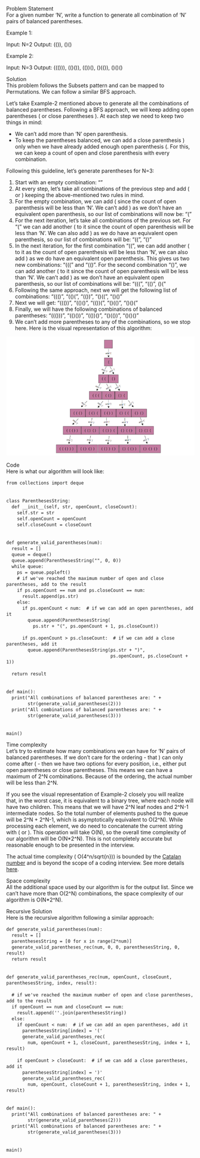 Problem Statement \
For a given number ‘N’, write a function to generate all combination of ‘N’ pairs of balanced parentheses.

Example 1:

Input: N=2
Output: (()), ()()

Example 2:

Input: N=3
Output: ((())), (()()), (())(), ()(()), ()()()

Solution \
This problem follows the Subsets pattern and can be mapped to Permutations. We can follow a similar BFS approach.

Let’s take Example-2 mentioned above to generate all the combinations of balanced parentheses. Following a BFS approach, we will keep adding open parentheses ( or close parentheses ). At each step we need to keep two things in mind:

* We can’t add more than ‘N’ open parenthesis.
* To keep the parentheses balanced, we can add a close parenthesis ) only when we have already added enough open parenthesis (. For this, we can keep a count of open and close parenthesis with every combination.

Following this guideline, let’s generate parentheses for N=3:

1. Start with an empty combination: “”
2. At every step, let’s take all combinations of the previous step and add ( or ) keeping the above-mentioned two rules in mind.
3. For the empty combination, we can add ( since the count of open parenthesis will be less than ‘N’. We can’t add ) as we don’t have an equivalent open parenthesis, so our list of combinations will now be: “(”
4. For the next iteration, let’s take all combinations of the previous set. For “(” we can add another ( to it since the count of open parenthesis will be less than ‘N’. We can also add ) as we do have an equivalent open parenthesis, so our list of combinations will be: “((”, “()”
5. In the next iteration, for the first combination “((”, we can add another ( to it as the count of open parenthesis will be less than ‘N’, we can also add ) as we do have an equivalent open parenthesis. This gives us two new combinations: “(((” and “(()”. For the second combination “()”, we can add another ( to it since the count of open parenthesis will be less than ‘N’. We can’t add ) as we don’t have an equivalent open parenthesis, so our list of combinations will be: “(((”, “(()”, ()("
6. Following the same approach, next we will get the following list of combinations: “((()”, “(()(”, “(())”, “()((”, “()()”
7. Next we will get: “((())”, “(()()”, “(())(”, “()(()”, “()()(”
8. Finally, we will have the following combinations of balanced parentheses: “((()))”, “(()())”, “(())()”, “()(())”, “()()()”
9. We can’t add more parentheses to any of the combinations, so we stop here.
Here is the visual representation of this algorithm:

![alt text](pics1/1005.PNG?raw=true)  

Code \
Here is what our algorithm will look like:
```
from collections import deque


class ParenthesesString:
  def __init__(self, str, openCount, closeCount):
    self.str = str
    self.openCount = openCount
    self.closeCount = closeCount


def generate_valid_parentheses(num):
  result = []
  queue = deque()
  queue.append(ParenthesesString("", 0, 0))
  while queue:
    ps = queue.popleft()
    # if we've reached the maximum number of open and close parentheses, add to the result
    if ps.openCount == num and ps.closeCount == num:
      result.append(ps.str)
    else:
      if ps.openCount < num:  # if we can add an open parentheses, add it
        queue.append(ParenthesesString(
          ps.str + "(", ps.openCount + 1, ps.closeCount))

      if ps.openCount > ps.closeCount:  # if we can add a close parentheses, add it
        queue.append(ParenthesesString(ps.str + ")",
                                       ps.openCount, ps.closeCount + 1))

  return result


def main():
  print("All combinations of balanced parentheses are: " +
        str(generate_valid_parentheses(2)))
  print("All combinations of balanced parentheses are: " +
        str(generate_valid_parentheses(3)))


main()
```

Time complexity \
Let’s try to estimate how many combinations we can have for ‘N’ pairs of balanced parentheses. If we don’t care for the ordering - that ) can only come after ( - then we have two options for every position, i.e., either put open parentheses or close parentheses. This means we can have a maximum of 2^N
combinations. Because of the ordering, the actual number will be less than 2^N.

If you see the visual representation of Example-2 closely you will realize that, in the worst case, it is equivalent to a binary tree, where each node will have two children. This means that we will have 2^N leaf nodes and 2^N-1 intermediate nodes. So the total number of elements pushed to the queue will be 2^N + 2^N-1, which is asymptotically equivalent to O(2^N). While processing each element, we do need to concatenate the current string with ( or ). This operation will take O(N), so the overall time complexity of our algorithm will be O(N*2^N). This is not completely accurate but reasonable enough to be presented in the interview.

The actual time complexity ( O(4^n/sqrt{n})) is bounded by the [Catalan number](https://en.wikipedia.org/wiki/Central_binomial_coefficient) and is beyond the scope of a coding interview. See more details [here](https://en.wikipedia.org/wiki/Central_binomial_coefficient).

Space complexity \
All the additional space used by our algorithm is for the output list. Since we can’t have more than O(2^N) combinations, the space complexity of our algorithm is O(N*2^N).

Recursive Solution \
Here is the recursive algorithm following a similar approach:
```
def generate_valid_parentheses(num):
  result = []
  parenthesesString = [0 for x in range(2*num)]
  generate_valid_parentheses_rec(num, 0, 0, parenthesesString, 0, result)
  return result


def generate_valid_parentheses_rec(num, openCount, closeCount, parenthesesString, index, result):

  # if we've reached the maximum number of open and close parentheses, add to the result
  if openCount == num and closeCount == num:
    result.append(''.join(parenthesesString))
  else:
    if openCount < num:  # if we can add an open parentheses, add it
      parenthesesString[index] = '('
      generate_valid_parentheses_rec(
        num, openCount + 1, closeCount, parenthesesString, index + 1, result)

    if openCount > closeCount:  # if we can add a close parentheses, add it
      parenthesesString[index] = ')'
      generate_valid_parentheses_rec(
        num, openCount, closeCount + 1, parenthesesString, index + 1, result)


def main():
  print("All combinations of balanced parentheses are: " +
        str(generate_valid_parentheses(2)))
  print("All combinations of balanced parentheses are: " +
        str(generate_valid_parentheses(3)))


main()
```
